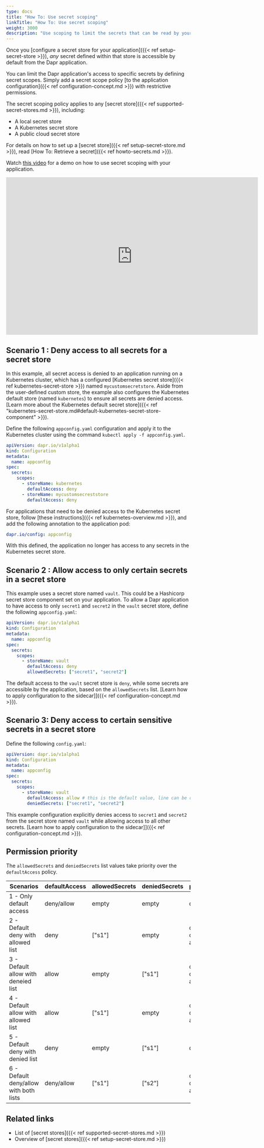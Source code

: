 ```yaml
---
type: docs
title: "How To: Use secret scoping"
linkTitle: "How To: Use secret scoping"
weight: 3000
description: "Use scoping to limit the secrets that can be read by your application from secret stores"
---
```


Once you [configure a secret store for your application]({{< ref setup-secret-store >}}), *any* secret defined within that store is accessible by default from the Dapr application. 

You can limit the Dapr application's access to specific secrets by defining secret scopes. Simply add a secret scope policy [to the application configuration]({{< ref configuration-concept.md >}}) with restrictive permissions.

The secret scoping policy applies to any [secret store]({{< ref supported-secret-stores.md >}}), including:

- A local secret store
- A Kubernetes secret store
- A public cloud secret store

For details on how to set up a [secret store]({{< ref setup-secret-store.md >}}), read [How To: Retrieve a secret]({{< ref howto-secrets.md >}}).

Watch [this video](https://youtu.be/j99RN_nxExA?start=2272) for a demo on how to use secret scoping with your application.

<div class="embed-responsive embed-responsive-16by9">
<iframe width="688" height="430" src="https://www.youtube-nocookie.com/embed/j99RN_nxExA?start=2272" frameborder="0" allow="accelerometer; autoplay; clipboard-write; encrypted-media; gyroscope; picture-in-picture" allowfullscreen></iframe>
</div>

## Scenario 1 : Deny access to all secrets for a secret store

In this example, all secret access is denied to an application running on a Kubernetes cluster, which has a configured [Kubernetes secret store]({{< ref kubernetes-secret-store >}}) named `mycustomsecretstore`. Aside from the user-defined custom store, the example also configures the Kubernetes default store (named `kubernetes`) to ensure all secrets are denied access. [Learn more about the Kubernetes default secret store]({{< ref "kubernetes-secret-store.md#default-kubernetes-secret-store-component" >}}).

Define the following `appconfig.yaml` configuration and apply it to the Kubernetes cluster using the command `kubectl apply -f appconfig.yaml`.

```yaml
apiVersion: dapr.io/v1alpha1
kind: Configuration
metadata:
  name: appconfig
spec:
  secrets:
    scopes:
      - storeName: kubernetes
        defaultAccess: deny
      - storeName: mycustomsecreststore
        defaultAccess: deny
```

For applications that need to be denied access to the Kubernetes secret store, follow [these instructions]({{< ref kubernetes-overview.md >}}), and add the following annotation to the application pod:

```yaml
dapr.io/config: appconfig
```

With this defined, the application no longer has access to any secrets in the Kubernetes secret store.

## Scenario 2 : Allow access to only certain secrets in a secret store

This example uses a secret store named `vault`. This could be a Hashicorp secret store component set on your application. To allow a Dapr application to have access to only `secret1` and `secret2` in the `vault` secret store, define the following `appconfig.yaml`:

```yaml
apiVersion: dapr.io/v1alpha1
kind: Configuration
metadata:
  name: appconfig
spec:
  secrets:
    scopes:
      - storeName: vault
        defaultAccess: deny
        allowedSecrets: ["secret1", "secret2"]
```

The default access to the `vault` secret store is `deny`, while some secrets are accessible by the application, based on the `allowedSecrets` list. [Learn how to apply configuration to the sidecar]]({{< ref configuration-concept.md >}}).

## Scenario 3: Deny access to certain sensitive secrets in a secret store

Define the following `config.yaml`:

```yaml
apiVersion: dapr.io/v1alpha1
kind: Configuration
metadata:
  name: appconfig
spec:
  secrets:
    scopes:
      - storeName: vault
        defaultAccess: allow # this is the default value, line can be omitted
        deniedSecrets: ["secret1", "secret2"]
```

This example configuration explicitly denies access to `secret1` and `secret2` from the secret store named `vault` while allowing access to all other secrets. [Learn how to apply configuration to the sidecar]]({{< ref configuration-concept.md >}}).

## Permission priority

The `allowedSecrets` and `deniedSecrets` list values take priority over the `defaultAccess` policy.

Scenarios | defaultAccess | allowedSecrets | deniedSecrets | permission
---- | ------- | -----------| ----------| ------------
1 - Only default access  | deny/allow | empty | empty | deny/allow
2 - Default deny with allowed list | deny | ["s1"] | empty | only "s1" can be accessed
3 - Default allow with deneied list | allow | empty | ["s1"] | only "s1" cannot be accessed
4 - Default allow with allowed list  | allow | ["s1"] | empty | only "s1" can be accessed
5 - Default deny with denied list  | deny | empty | ["s1"] | deny
6 - Default deny/allow with both lists  | deny/allow | ["s1"] | ["s2"] | only "s1" can be accessed

## Related links

- List of [secret stores]({{< ref supported-secret-stores.md >}})
- Overview of [secret stores]({{< ref setup-secret-store.md >}})
